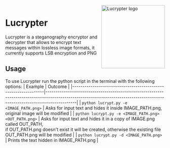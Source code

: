 <a>
    <img src="https://i.imgur.com/MYoL8dH.png" alt="Lucrypter logo" title="Lucrypter" align="right" height="200" />
</a>



# Lucrypter
Lucrypter is a steganography encryptor and decrypter that allows to encrypt text messages within lossless image formats, it currently supports LSB encryption and PNG

## Usage
To use Lucrypter run the python script in the terminal with the following options:
| Example                                                        | Outcome                                                                                                                                                                   |
|----------------------------------------------------------------|---------------------------------------------------------------------------------------------------------------------------------------------------------------------------|
| `python lucrypt.py -e <IMAGE_PATH.png>`                        | Asks for input text and hides it inside IMAGE_PATH.png, original image will be modified                                                                                   |
| `python lucrypt.py -e <IMAGE_PATH.png> <OUT_PATH.png>`         | Asks for input text and hides it in a copy of IMAGE.png called OUT_PATH, <br> if OUT_PATH.png  doesn't exist it will be created, otherwise the existing file OUT_PATH.png will be modified |
| `python lucrypt.py -d <IMAGE_PATH.png>`                        | Prints the text hidden in IMAGE_PATH.png                                                                                                                                  |
